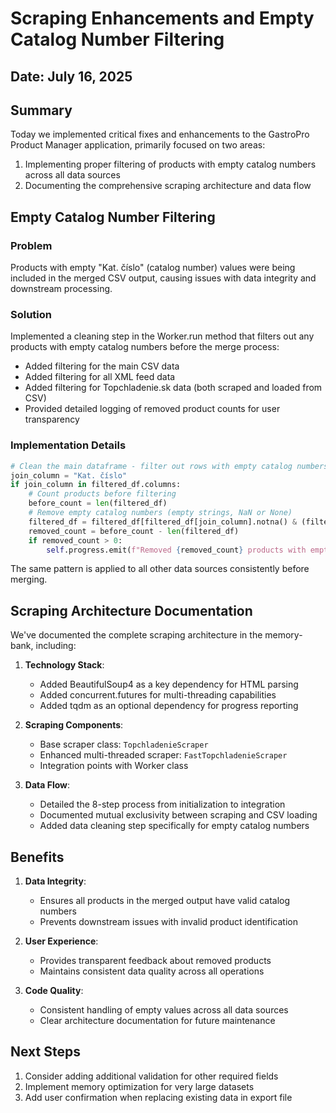 # Scraping Enhancements and Empty Catalog Number Filtering

## Date: July 16, 2025

## Summary
Today we implemented critical fixes and enhancements to the GastroPro Product Manager application, primarily focused on two areas:

1. Implementing proper filtering of products with empty catalog numbers across all data sources
2. Documenting the comprehensive scraping architecture and data flow

## Empty Catalog Number Filtering

### Problem
Products with empty "Kat. číslo" (catalog number) values were being included in the merged CSV output, causing issues with data integrity and downstream processing.

### Solution
Implemented a cleaning step in the Worker.run method that filters out any products with empty catalog numbers before the merge process:

- Added filtering for the main CSV data
- Added filtering for all XML feed data
- Added filtering for Topchladenie.sk data (both scraped and loaded from CSV)
- Provided detailed logging of removed product counts for user transparency

### Implementation Details
```python
# Clean the main dataframe - filter out rows with empty catalog numbers
join_column = "Kat. číslo"
if join_column in filtered_df.columns:
    # Count products before filtering
    before_count = len(filtered_df)
    # Remove empty catalog numbers (empty strings, NaN or None)
    filtered_df = filtered_df[filtered_df[join_column].notna() & (filtered_df[join_column].str.strip() != "")]
    removed_count = before_count - len(filtered_df)
    if removed_count > 0:
        self.progress.emit(f"Removed {removed_count} products with empty catalog numbers from main CSV")
```

The same pattern is applied to all other data sources consistently before merging.

## Scraping Architecture Documentation

We've documented the complete scraping architecture in the memory-bank, including:

1. **Technology Stack**:
   - Added BeautifulSoup4 as a key dependency for HTML parsing
   - Added concurrent.futures for multi-threading capabilities
   - Added tqdm as an optional dependency for progress reporting

2. **Scraping Components**:
   - Base scraper class: `TopchladenieScraper`
   - Enhanced multi-threaded scraper: `FastTopchladenieScraper`
   - Integration points with Worker class

3. **Data Flow**:
   - Detailed the 8-step process from initialization to integration
   - Documented mutual exclusivity between scraping and CSV loading
   - Added data cleaning step specifically for empty catalog numbers

## Benefits

1. **Data Integrity**: 
   - Ensures all products in the merged output have valid catalog numbers
   - Prevents downstream issues with invalid product identification

2. **User Experience**:
   - Provides transparent feedback about removed products
   - Maintains consistent data quality across all operations

3. **Code Quality**:
   - Consistent handling of empty values across all data sources
   - Clear architecture documentation for future maintenance

## Next Steps

1. Consider adding additional validation for other required fields
2. Implement memory optimization for very large datasets
3. Add user confirmation when replacing existing data in export file

